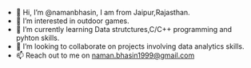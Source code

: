 - 👋 Hi, I’m @namanbhasin, I am from Jaipur,Rajasthan.
- 👀 I’m interested in outdoor games.
- 🌱 I’m currently learning Data strutctures,C/C++ programming and pyhton skills.
- 💞️ I’m looking to collaborate on projects involving data analytics skills.
- 📫 Reach out to me on naman.bhasin1999@gmail.com

<!---
namanbhasin/namanbhasin is a ✨ special ✨ repository because its `README.md` (this file) appears on your GitHub profile.
You can click the Preview link to take a look at your changes.
--->
